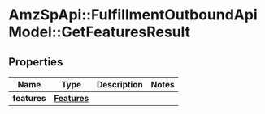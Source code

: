 # AmzSpApi::FulfillmentOutboundApiModel::GetFeaturesResult

## Properties
Name | Type | Description | Notes
------------ | ------------- | ------------- | -------------
**features** | [**Features**](Features.md) |  | 

